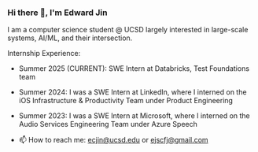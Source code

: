 ### Hi there 👋, I'm Edward Jin

I am a computer science student @ UCSD largely interested in large-scale systems, AI/ML, and their intersection. 

Internship Experience: 
- Summer 2025 (CURRENT): SWE Intern at Databricks, Test Foundations team
- Summer 2024: I was a SWE Intern at LinkedIn, where I interned on the iOS Infrastructure & Productivity Team under Product Engineering
- Summer 2023: I was a SWE Intern at Microsoft, where I interned on the Audio Services Engineering Team under Azure Speech

- 📫 How to reach me: ecjin@ucsd.edu or ejscfj@gmail.com   

